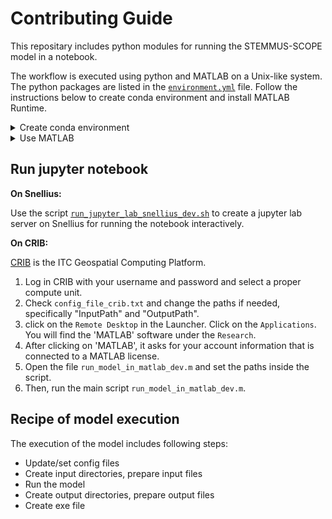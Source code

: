 # Contributing Guide

This repositary includes python modules for running the STEMMUS-SCOPE model in a
notebook.

The workflow is executed using python and MATLAB on a Unix-like system.
The python packages are listed in the
[`environment.yml`](https://github.com/EcoExtreML/processing/blob/main/environment.yml)
file. Follow the instructions below to create conda environment and install
MATLAB Runtime.

<details>
  <summary>Create conda environment </summary>

Run the commands below in a terminal:

```sh
# Download and install Conda
wget https://github.com/conda-forge/miniforge/releases/latest/download/Mambaforge-pypy3-Linux-x86_64.sh
bash Mambaforge-pypy3-Linux-x86_64.sh
-b -p ~/mamba

# Update base environment
. ~/mamba/bin/activate
mamba update --name base mamba

# Clone this repository
git clone https://github.com/EcoExtreML/processing.git

# Create a conda environment called 'stemmus' with all required dependencies
cd processing
mamba env create

# The environment can be activated with
. ~/mamba/bin/activate stemmus

```
</details>

<details>
  <summary>Use MATLAB </summary>

To run the STEMMUS_SCOPE, you need MATLAB version `>=2019`.

**On Snellius:**

[Snellius](https://servicedesk.surfsara.nl/wiki/display/WIKI/Snellius) is the
Dutch National supercomputer hosted at SURF. MATLAB Runtime is installed on
Snellius, see the script
[`run_jupyter_lab_snellius_dev.sh`](https://github.com/EcoExtreML/processing/blob/main/run_jupyter_lab_snellius_dev.sh)
on how to load the module.
</details>

## Run jupyter notebook

**On Snellius:**

Use the script
[`run_jupyter_lab_snellius_dev.sh`](https://github.com/EcoExtreML/processing/blob/main/run_jupyter_lab_snellius_dev.sh)
to create a jupyter lab server on Snellius for running the notebook
interactively.

**On CRIB:**

[CRIB](https://crib.utwente.nl/) is the ITC Geospatial Computing Platform.

1. Log in CRIB with your username and password and select a proper compute unit.
2. Check `config_file_crib.txt` and change the paths if needed, specifically
   "InputPath" and "OutputPath".
3. click on the `Remote Desktop` in the
Launcher. Click on the `Applications`. You will find the 'MATLAB' software under
the `Research`.
4. After clicking on 'MATLAB', it asks for your account information that is
connected to a MATLAB license.
5. Open the file `run_model_in_matlab_dev.m` and set the paths inside the script.
6. Then, run the main script `run_model_in_matlab_dev.m`.

## Recipe of model execution

The execution of the model includes following steps:

- Update/set config files
- Create input directories, prepare input files
- Run the model
- Create output directories, prepare output files
- Create exe file
